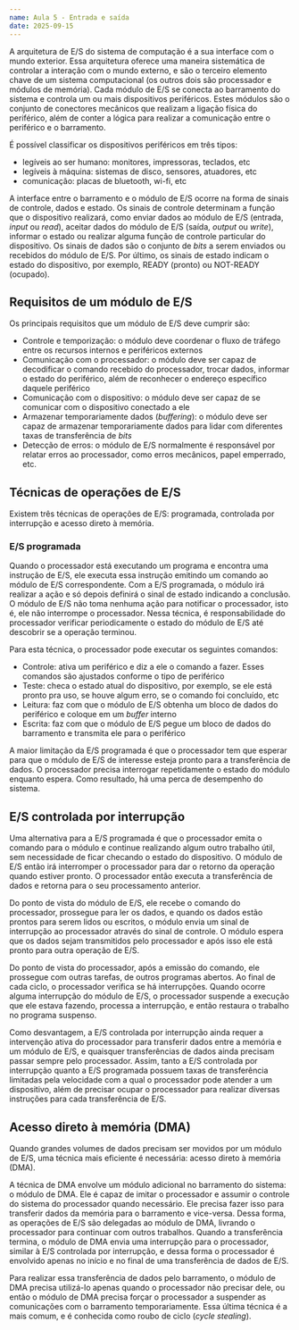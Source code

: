 ```yaml
---
name: Aula 5 - Entrada e saída
date: 2025-09-15
---
```


A arquitetura de E/S do sistema de computação é a sua interface com o mundo exterior. Essa arquitetura oferece uma
maneira sistemática de controlar a interação com o mundo externo, e são o terceiro elemento chave de um sistema
computacional (os outros dois são processador e módulos de memória). Cada módulo de E/S se conecta ao barramento do
sistema e controla um ou mais dispositivos periféricos. Estes módulos são o conjunto de conectores mecânicos que
realizam a ligação física do periférico, além de conter a lógica para realizar a comunicação entre o periférico e o
barramento.

É possível classificar os dispositivos periféricos em três tipos:

* legíveis ao ser humano: monitores, impressoras, teclados, etc
* legíveis à máquina: sistemas de disco, sensores, atuadores, etc
* comunicação: placas de bluetooth, wi-fi, etc

A interface entre o barramento e o módulo de E/S ocorre na forma de sinais de controle, dados e estado. Os sinais de
controle determinam a função que o dispositivo realizará, como enviar dados ao módulo de E/S (entrada, *input* ou
*read*), aceitar dados do módulo de E/S (saída, *output* ou *write*), informar o estado ou realizar alguma função de
controle particular do dispositivo. Os sinais de dados são o conjunto de *bits* a serem enviados ou recebidos do módulo
de E/S. Por último, os sinais de estado indicam o estado do dispositivo, por exemplo, READY (pronto) ou NOT-READY
(ocupado).

## Requisitos de um módulo de E/S

Os principais requisitos que um módulo de E/S deve cumprir são:

* Controle e temporização: o módulo deve coordenar o fluxo de tráfego entre os recursos internos e periféricos externos
* Comunicação com o processador: o módulo deve ser capaz de decodificar o comando recebido do processador, trocar dados,
  informar o estado do periférico, além de reconhecer o endereço específico daquele periférico
* Comunicação com o dispositivo: o módulo deve ser capaz de se comunicar com o dispositivo conectado a ele
* Armazenar temporariamente dados (*buffering*): o módulo deve ser capaz de armazenar temporariamente dados para lidar
  com diferentes taxas de transferência de *bits*
* Detecção de erros: o módulo de E/S normalmente é responsável por relatar erros ao processador, como erros mecânicos,
  papel emperrado, etc.

## Técnicas de operações de E/S

Existem três técnicas de operações de E/S: programada, controlada por interrupção e acesso direto à memória.

### E/S programada

Quando o processador está executando um programa e encontra uma instrução de E/S, ele executa essa instrução emitindo
um comando ao módulo de E/S correspondente. Com a E/S programada, o módulo irá realizar a ação e só depois definirá o
sinal de estado indicando a conclusão. O módulo de E/S não toma nenhuma ação para notificar o processador, isto é, ele
não interrompe o processador. Nessa técnica, é responsabilidade do processador verificar periodicamente o estado do
módulo de E/S até descobrir se a operação terminou.

Para esta técnica, o processador pode executar os seguintes comandos:

* Controle: ativa um periférico e diz a ele o comando a fazer. Esses comandos são ajustados conforme o tipo de
  periférico
* Teste: checa o estado atual do dispositivo, por exemplo, se ele está pronto pra uso, se houve algum erro, se o
  comando foi concluído, etc
* Leitura: faz com que o módulo de E/S obtenha um bloco de dados do periférico e coloque em um *buffer* interno
* Escrita: faz com que o módulo de E/S pegue um bloco de dados do barramento e transmita ele para o periférico

A maior limitação da E/S programada é que o processador tem que esperar para que o módulo de E/S de interesse esteja
pronto para a transferência de dados. O processador precisa interrogar repetidamente o estado do módulo enquanto espera.
Como resultado, há uma perca de desempenho do sistema.

## E/S controlada por interrupção

Uma alternativa para a E/S programada é que o processador emita o comando para o módulo e continue realizando algum
outro trabalho útil, sem necessidade de ficar checando o estado do dispositivo. O módulo de E/S então irá interromper o
processador para dar o retorno da operação quando estiver pronto. O processador então executa a transferência de dados
e retorna para o seu processamento anterior.

Do ponto de vista do módulo de E/S, ele recebe o comando do processador, prossegue para ler os dados, e quando os dados
estão prontos para serem lidos ou escritos, o módulo envia um sinal de interrupção ao processador através do sinal de
controle. O módulo espera que os dados sejam transmitidos pelo processador e após isso ele está pronto para outra
operação de E/S.

Do ponto de vista do processador, após a emissão do comando, ele prossegue com outras tarefas, de outros programas
abertos. Ao final de cada ciclo, o processador verifica se há interrupções. Quando ocorre alguma interrupção do módulo
de E/S, o processador suspende a execução que ele estava fazendo, processa a interrupção, e então restaura o trabalho
no programa suspenso.

Como desvantagem, a E/S controlada por interrupção ainda requer a intervenção ativa do processador para transferir dados
entre a memória e um módulo de E/S, e quaisquer transferências de dados ainda precisam passar sempre pelo processador.
Assim, tanto a E/S controlada por interrupção quanto a E/S programada possuem taxas de transferência limitadas pela
velocidade com a qual o processador pode atender a um dispositivo, além de precisar ocupar o processador para realizar
diversas instruções para cada transferência de E/S.

## Acesso direto à memória (DMA)

Quando grandes volumes de dados precisam ser movidos por um módulo de E/S, uma técnica mais eficiente é necessária:
acesso direto à memória (DMA).

A técnica de DMA envolve um módulo adicional no barramento do sistema: o módulo de DMA. Ele é capaz de imitar o
processador e assumir o controle do sistema do processador quando necessário. Ele precisa fazer isso para transferir
dados da memória para o barramento e vice-versa. Dessa forma, as operações de E/S são delegadas ao módulo de DMA,
livrando o processador para continuar com outros trabalhos. Quando a transferência termina, o módulo de DMA envia uma
interrupção para o processador, similar à E/S controlada por interrupção, e dessa forma o processador é envolvido apenas
no início e no final de uma transferência de dados de E/S.

Para realizar essa transferência de dados pelo barramento, o módulo de DMA precisa utilizá-lo apenas quando o
processador não precisar dele, ou então o módulo de DMA precisa forçar o processador a suspender as comunicações com o
barramento temporariamente. Essa última técnica é a mais comum, e é conhecida como roubo de ciclo (*cycle stealing*).
